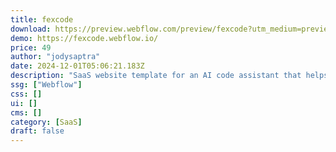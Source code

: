 ```yaml
---
title: fexcode
download: https://preview.webflow.com/preview/fexcode?utm_medium=preview_link&utm_source=designer&utm_content=fexcode&preview=96c740fc58e82cdcea096090e97c1385&workflow=preview
demo: https://fexcode.webflow.io/
price: 49
author: "jodysaptra"
date: 2024-12-01T05:06:21.183Z
description: "SaaS website template for an AI code assistant that helps you write code faster. It caters to the business of the AI code industry for developers. Showcase AI coding capabilities with a Webflow template designed for artificial intelligence code."
ssg: ["Webflow"]
css: []
ui: []
cms: []
category: [SaaS]
draft: false
---
```

